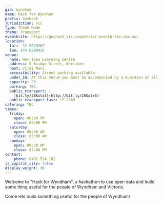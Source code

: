 ```yaml
---
gid: wyndham
name: Hack for Wyndham
prefix: GovHack
jurisdiction: vic
type: Theme Node
theme: Transport
eventbrite: https://govhack_vic_competitor.eventbrite.com.au/
location:
  lat: -37.9029207
  lon: 144.6580415
venue:
  name: Werribee Learning Centre 
  address: 9 Bridge Street, Werribee
  host: Vijai Mani
  accessibility: Street parking available.
  under_18: At this Venue you must be accompanied by a Guardian at all times.
  capacity: 20
  parking: TBC.
  public_transport: |
    [bit.ly/28Kxtx5](http://bit.ly/28Kxtx5)
  public_transport_last: 12.22AM 
catering: TBC
times:
  friday:
    open: 06:30 PM
    close: 09:00 PM
  saturday:
    open: 09:30 AM
    close: 05:00 AM
  sunday:
    open: 09:30 AM
    close: 07:00 PM
contact:
	phone: 0402 524 182
is_capital_city: false
display_weight: 30
---
```


Welcome to "Hack for Wyndham", a hackathon to use open data and build some thing useful for the people of Wyndham and Victoria.   

Come lets build something useful for the people of Wyndham!   